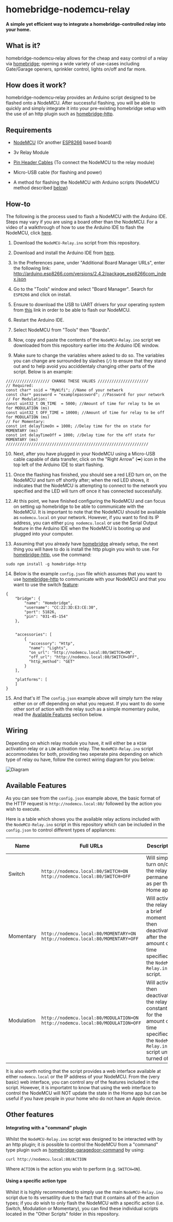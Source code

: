 # homebridge-nodemcu-relay
#### A simple yet efficient way to integrate a homebridge-controlled relay into your home.

## What is it?

homebridge-nodemcu-relay allows for the cheap and easy control of a relay via [homebridge](https://github.com/nfarina/homebridge); opening a wide variety of use-cases including Gate/Garage openers, sprinkler control, lights on/off and far more.

## How does it work?

homebridge-nodemcu-relay provides an Arduino script designed to be flashed onto a NodeMCU. After successful flashing, you will be able to quickly and simply integrate it into your pre-existing homebridge setup with the use of an http plugin such as [homebridge-http](https://github.com/rudders/homebridge-http).

## Requirements

* [NodeMCU](https://en.wikipedia.org/wiki/NodeMCU) (Or another [ESP8266](https://en.wikipedia.org/wiki/ESP8266) based board)

* 3v Relay Module

* [Pin Header Cables](https://learn.sparkfun.com/tutorials/connector-basics/pin-header-connectors) (To connect the NodeMCU to the relay module)

* Micro-USB cable (for flashing and power)

* A method for flashing the NodeMCU with Arduino scripts (NodeMCU method described [below](#how-to))

## How-to

The following is the process used to flash a NodeMCU with the Arduino IDE. Steps may vary if you are using a board other than the NodeMCU. For a video of a walkthrough of how to use the Arduino IDE to flash the NodeMCU, click [here](https://www.youtube.com/watch?v=G6CqvhXpBKM&list=LLgF700LhcjqMmwWtcsFs92Q&index=14&t=0s&frags=pl%2Cwn).

1. Download the `NodeMCU-Relay.ino` script from this repository.

2. Download and install the Arduino IDE from [here](https://www.arduino.cc/en/Main/Software).

3. In the Preferences pane, under "Additional Board Manager URLs", enter the following link:
http://arduino.esp8266.com/versions/2.4.2/package_esp8266com_index.json

4. Go to the "Tools" window and select "Board Manager". Search for `ESP8266` and click on install.

5. Ensure to download the USB to UART drivers for your operating system from [this](https://www.silabs.com/products/development-tools/software/usb-to-uart-bridge-vcp-drivers) link in order to be able to flash our NodeMCU.

6. Restart the Arduino IDE.

7. Select NodeMCU from "Tools" then "Boards".

8. Now, copy and paste the contents of the `NodeMCU-Relay.ino` script we downloaded from this repository earlier into the Arduino IDE window.

9. Make sure to change the variables where asked to do so. The variables you can change are surrounded by slashes (`/`) to ensure that they stand out and to help avoid you acciddentaly changing other parts of the script. Below is an example:

```
/////////////////// CHANGE THESE VALUES //////////////////////
// Required:
const char* ssid = "MyWifi"; //Name of your network
const char* password = "examplepassword"; //Password for your network
// For Modulation:
const uint32_t ON_TIME  = 5000; //Amount of time for relay to be on for MODULATION (ms)
const uint32_t OFF_TIME = 10000; //Amount of time for relay to be off for MODULATION (ms)
// For Momentary:
const int delayTimeOn = 1000; //Delay time for the on state for MOMENTARY (ms)
const int delayTimeOff = 1000; //Delay time for the off state for MOMENTARY (ms)
//////////////////////////////////////////////////////////////
```

10. Next, after you have plugged in your NodeMCU using a Micro-USB cable capable of data transfer, click on the "Right Arrow" (➡) icon in the top left of the Arduino IDE to start flashing.

11. Once the flashing has finished, you should see a red LED turn on, on the NodeMCU and turn off shortly after; when the red LED shows, it indicates that the NodeMCU is attempting to connect to the network you specified and the LED will turn off once it has connected successfully.

12. At this point, we have finished configuring the NodeMCU and can focus on setting up homebridge to be able to communicate with the NodeMCU. It is important to note that the NodeMCU should be available as `nodemcu.local` on your network. However, if you want to find its IP address, you can either `ping nodemcu.local` or use the Serial Output feature in the Arduino IDE when the NodeMCU is booting up and plugged into your computer.

13. Assuming that you already have [homebridge](https://github.com/nfarina/homebridge#installation) already setup, the next thing you will have to do is install the http plugin you wish to use. For [homebridge-http](https://github.com/rudders/homebridge-http), use the command:
```
sudo npm install -g homebridge-http
```

14. Below is the example `config.json` file which assumes that you want to use [homebridge-http](https://github.com/rudders/homebridge-http) to communicate with your NodeMCU and that you want to use the switch [feature](#available-features):

```
{
    "bridge": {
        "name": "Homebridge",
        "username": "CC:22:3D:E3:CE:30",
        "port": 51826,
        "pin": "031-45-154"
    },
   

    "accessories": [
        {
          "accessory": "Http",
          "name": "Lights",
          "on_url": "http://nodemcu.local:80/SWITCH=ON",
          "off_url": "http://nodemcu.local:80/SWITCH=OFF",
          "http_method": "GET"
        }
    ],

    "platforms": [
    ]
}
```

15. And that's it! The `config.json` example above will simply turn the relay either on or off depending on what you request. If you want to do some other sort of action with the relay such as a simple momentary pulse, read the [Available Features](#available-features) section below.

## Wiring

Depending on which relay module you have, it will either be a `HIGH` activation relay or a `LOW` activation relay. The `NodeMCU-Relay.ino` script accommodates for both, providing two seperate pins depending on which type of relay ou have, follow the correct wiring diagram for you below:

![Diagram](https://image.ibb.co/gSrmRU/Wiring_Relay_Diagram.jpg)


## Available Features

As you can see from the `config.json` example above, the basic format of the HTTP request is `http://nodemcu.local:80/` followed by the action you wish to execute. 

Here is a table which shows you the available relay actions included with the `NodeMCU-Relay.ino` script in this repository which can be included in the `config.json` to control different types of appliances:

| Name | Full URLs | Description | Example Uses |
| --- | --- | --- | --- |
| Switch | `http://nodemcu.local:80/SWITCH=ON` `http://nodemcu.local:80/SWITCH=OFF` | Will simply turn on/off the relay permanently as per the Home app. | Lights, faucets and fans etc. |
| Momentary | `http://nodemcu.local:80/MOMENTARY=ON` `http://nodemcu.local:80/MOMENTARY=OFF` | Will activate the relay for a brief moment then deactivate after the amount of time specified in the `NodeMCU-Relay.ino` script. | Garages, gates and buzzers etc. |
| Modulation | `http://nodemcu.local:80/MODULATION=ON` `http://nodemcu.local:80/MODULATION=OFF` | Will activate then deactivate the relay constantly for the amount of time specified in the `NodeMCU-Relay.ino` script until turned off. | Lights and sprinkler systems etc. |

It is also worth noting that the script provides a web interface available at either `nodemcu.local` or the IP address of your NodeMCU. From the (very basic) web interface, you can control any of the features included in the script. However, it is importatnt to know that using the web interface to control the NodeMCU will NOT update the state in the Home app but can be useful if you have people in your home who do not have an Apple device.


## Other features

#### Integrating with a "command" plugin

Whilst the `NodeMCU-Relay.ino` script was designed to be interacted with by an http plugin; it _is_ possible to control the NodeMCU from a "command" type plugin such as [homebridge-garagedoor-command](https://github.com/apexad/homebridge-garagedoor-command) by using:
```
curl http://nodemcu.local:80/ACTION
```
Where `ACTION` is the action you wish to perform (e.g. `SWITCH=ON`).

#### Using a specific action type

Whilst it is highly recommended to simply use the main `NodeMCU-Relay.ino` script due to its versatility due to the fact that it contains all of the action types; if you _do_ wish to only flash the NodeMCU with a specific action (i.e. Switch, Modulation or Momentary), you can find these individual scripts located in the "Other Scripts" folder in this repository.
